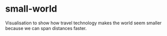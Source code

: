 # small-world
Visualisation to show how travel technology makes the world seem smaller because we can span distances faster.
